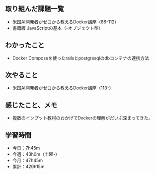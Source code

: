 ## 取り組んだ課題一覧
- 米国AI開発者がゼロから教えるDocker講座（88-112）
- 書籍版 JavaScriptの基本（-オブジェクト型）
## わかったこと
- Docker Composeを使ったrailsとpostgresqlのdbコンテナの連携方法
## 次やること
- 米国AI開発者がゼロから教えるDocker講座（113-）
## 感じたこと、メモ
- 複数のインプット教材のおかげでDockerの理解がだいぶ深まってきた。
## 学習時間
- 今日：7h45m
- 今週：43h0m（土曜-）
- 今月：47h45m
- 累計：420h15m